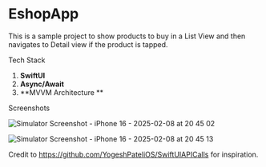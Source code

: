 # EshopApp
This is a sample project to show products to buy in a List View and then navigates to Detail view if the product is tapped. 

Tech Stack 
1. **SwiftUI**
2. **Async/Await**
3. **MVVM Architecture **

Screenshots

![Simulator Screenshot - iPhone 16 - 2025-02-08 at 20 45 02](https://github.com/user-attachments/assets/6c18524e-df38-4b6e-94a6-88b2bd383001)

![Simulator Screenshot - iPhone 16 - 2025-02-08 at 20 45 13](https://github.com/user-attachments/assets/9e527a18-37ae-44df-a581-a5fd8323a7e3)

Credit to https://github.com/YogeshPateliOS/SwiftUIAPICalls for inspiration. 

